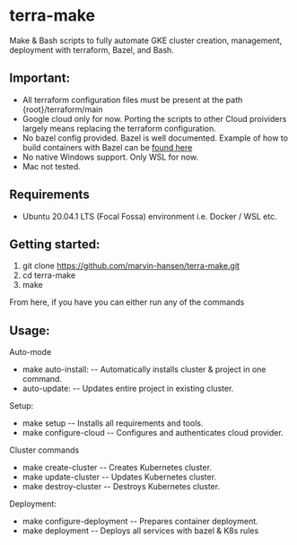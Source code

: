 # terra-make

Make & Bash scripts to fully automate GKE cluster creation, management, deployment with terraform, Bazel, and Bash. 

## Important: 
* All terraform configuration files must be present at the path {root}/terraform/main
* Google cloud only for now. Porting the scripts to other Cloud proividers largely means replacing the terraform configuration. 
* No bazel config provided. Bazel is well documented. Example of how to build containers with Bazel can be [found here](https://github.com/marvin-hansen/bazel-docker) 
* No native Windows support. Only WSL for now. 
* Mac not tested. 

## Requirements
* Ubuntu 20.04.1 LTS (Focal Fossa) environment i.e. Docker / WSL etc.  

## Getting started:

1. git clone https://github.com/marvin-hansen/terra-make.git
2. cd terra-make
3. make 

From here, if you have  you can either run any of the commands 


## Usage:

Auto-mode
* make auto-install:   		-- Automatically installs cluster & project in one command.
* auto-update:   		      -- Updates entire project in existing cluster.

Setup: 
*    make setup   		    -- Installs all requirements and tools.
*    make configure-cloud -- Configures and authenticates cloud provider.

Cluster commands
* make create-cluster     -- Creates Kubernetes cluster.
* make update-cluster     -- Updates Kubernetes cluster.
* make destroy-cluster 	  -- Destroys Kubernetes cluster.

Deployment:

* make configure-deployment   -- Prepares container deployment.
* make deployment     		-- Deploys all services with bazel & K8s rules 

